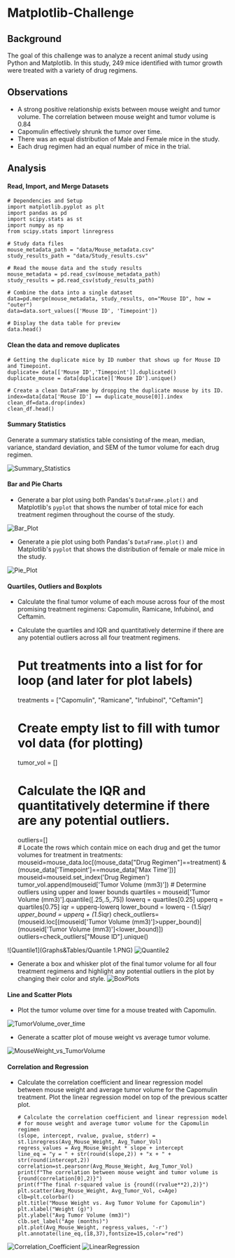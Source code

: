 # Matplotlib-Challenge

## Background

The goal of this challenge was to analyze a recent animal study using Python and Matplotlib.  In this study, 249 mice identified with tumor growth were treated with a variety of drug regimens.

## Observations

* A strong positive relationship exists between mouse weight and tumor volume. The correlation between mouse weight and tumor volume is 0.84
* Capomulin effectively shrunk the tumor over time.
* There was an equal distribution of Male and Female mice in the study.
* Each drug regimen had an equal number of mice in the trial.

## Analysis

#### Read, Import, and Merge Datasets

	# Dependencies and Setup
	import matplotlib.pyplot as plt
	import pandas as pd
	import scipy.stats as st
	import numpy as np
	from scipy.stats import linregress

	# Study data files
	mouse_metadata_path = "data/Mouse_metadata.csv"
	study_results_path = "data/Study_results.csv"

	# Read the mouse data and the study results
	mouse_metadata = pd.read_csv(mouse_metadata_path)
	study_results = pd.read_csv(study_results_path)

	# Combine the data into a single dataset
	data=pd.merge(mouse_metadata, study_results, on="Mouse ID", how = "outer")
	data=data.sort_values(['Mouse ID', 'Timepoint'])

	# Display the data table for preview
	data.head()

#### Clean the data and remove duplicates

	# Getting the duplicate mice by ID number that shows up for Mouse ID and Timepoint. 
	duplicate= data[['Mouse ID','Timepoint']].duplicated()
	duplicate_mouse = data[duplicate]['Mouse ID'].unique()

	# Create a clean DataFrame by dropping the duplicate mouse by its ID.
	index=data[data['Mouse ID'] == duplicate_mouse[0]].index
	clean_df=data.drop(index)
	clean_df.head()


#### Summary Statistics

Generate a summary statistics table consisting of the mean, median, variance, standard deviation, and SEM of the tumor volume for each drug regimen.

![Summary_Statistics](Graphs&Tables/Summary_Stats.PNG)

#### Bar and Pie Charts

* Generate a bar plot using both Pandas's `DataFrame.plot()` and Matplotlib's `pyplot` that shows  the number of total mice for each treatment regimen throughout the course of the study.

![Bar_Plot](Graphs&Tables/Mice_per_Drug.PNG)

* Generate a pie plot using both Pandas's `DataFrame.plot()` and Matplotlib's `pyplot` that shows the distribution of female or male mice in the study.

![Pie_Plot](Graphs&Tables/GenderMice.PNG)

#### Quartiles, Outliers and Boxplots

* Calculate the final tumor volume of each mouse across four of the most promising treatment regimens: Capomulin, Ramicane, Infubinol, and Ceftamin. 
* Calculate the quartiles and IQR and quantitatively determine if there are any potential outliers across all four treatment regimens.

	# Put treatments into a list for for loop (and later for plot labels)
	treatments = ["Capomulin", "Ramicane", "Infubinol", "Ceftamin"]


	# Create empty list to fill with tumor vol data (for plotting)
	tumor_vol = []

	# Calculate the IQR and quantitatively determine if there are any potential outliers. 

	outliers=[]    
    	# Locate the rows which contain mice on each drug and get the tumor volumes
	for treatment in treatments:
    		mouseid=mouse_data.loc[(mouse_data["Drug Regimen"]==treatment) & (mouse_data['Timepoint']==mouse_data['Max Time'])]
    		mouseid=mouseid.set_index('Drug Regimen')
    		tumor_vol.append(mouseid['Tumor Volume (mm3)'])
    		# Determine outliers using upper and lower bounds
    		quartiles = mouseid['Tumor Volume (mm3)'].quantile([.25,.5,.75])
    		lowerq = quartiles[0.25]
    		upperq = quartiles[0.75]
    		iqr = upperq-lowerq
    		lower_bound = lowerq - (1.5*iqr)
    		upper_bound = upperq + (1.5*iqr)
    		check_outliers=(mouseid.loc[(mouseid['Tumor Volume (mm3)']>upper_bound)|(mouseid['Tumor Volume (mm3)']<lower_bound)])
    		outliers=check_outliers["Mouse ID"].unique()
    		
![Quantile1](Graphs&Tables/Quantile 1.PNG)
![Quantile2](Graphs&Tables/Quantile2.PNG)

* Generate a box and whisker plot of the final tumor volume for all four treatment regimens and highlight any potential outliers in the plot by changing their color and style.
![BoxPlots](Graphs&Tables/BoxPlot.PNG)

#### Line and Scatter Plots

* Plot the tumor volume over time for a mouse treated with Capomulin.

![TumorVolume_over_time](Graphs&Tables/LineChart.PNG)


* Generate a scatter plot of mouse weight vs average tumor volume.

![MouseWeight_vs_TumorVolume](Graphs&Tables/ScatterPlot.PNG)

#### Correlation and Regression

* Calculate the correlation coefficient and linear regression model between mouse weight and average tumor volume for the Capomulin treatment. Plot the linear regression model on top of the previous scatter plot.

	  # Calculate the correlation coefficient and linear regression model 
	  # for mouse weight and average tumor volume for the Capomulin regimen
	  (slope, intercept, rvalue, pvalue, stderr) = st.linregress(Avg_Mouse_Weight, Avg_Tumor_Vol)
	  regress_values = Avg_Mouse_Weight * slope + intercept
	  line_eq = "y = " + str(round(slope,2)) + "x + " + str(round(intercept,2))
	  correlation=st.pearsonr(Avg_Mouse_Weight, Avg_Tumor_Vol)
	  print(f"The correlation between mouse weight and tumor volume is {round(correlation[0],2)}")
	  print(f"The final r-squared value is {round((rvalue**2),2)}")
	  plt.scatter(Avg_Mouse_Weight, Avg_Tumor_Vol, c=Age)
	  clb=plt.colorbar()
	  plt.title("Mouse Weight vs. Avg Tumor Volume for Capomulin")
	  plt.xlabel("Weight (g)")
	  plt.ylabel("Avg Tumor Volume (mm3)")
	  clb.set_label("Age (months)")
	  plt.plot(Avg_Mouse_Weight, regress_values, '-r')
	  plt.annotate(line_eq,(18,37),fontsize=15,color="red")

![Correlation_Coefficient](Graphs&Tables/Correlation.PNG)
![LinearRegression](Graphs&Tables/LinearReg.PNG)

